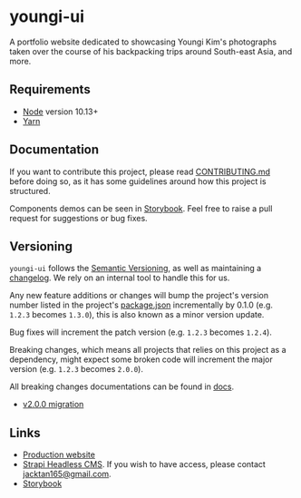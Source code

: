 # youngi-ui

A portfolio website dedicated to showcasing Youngi Kim's photographs taken
over the course of his backpacking trips around South-east Asia, and more.

## Requirements

- [Node](https://nodejs.org/en/) version 10.13+
- [Yarn](https://yarnpkg.com/en/)

## Documentation

If you want to contribute this project, please read [CONTRIBUTING.md](CONTRIBUTING.md)
before doing so, as it has some guidelines around how this project is structured.

Components demos can be seen in [Storybook](https://youngi-storybook.netlify.app/). Feel free to raise a pull
request for suggestions or bug fixes.

## Versioning

`youngi-ui` follows the [Semantic Versioning](https://semver.org), as well as maintaining
a [changelog](https://keepachangelog.com). We rely on an internal tool to handle this for us.

Any new feature additions or changes will bump the project's version number listed in the
project's [package.json](package.json) incrementally by 0.1.0 (e.g. `1.2.3` becomes `1.3.0`),
this is also known as a minor version update.

Bug fixes will increment the patch version (e.g. `1.2.3` becomes `1.2.4`).

Breaking changes, which means all projects that relies on this project as a dependency, might
expect some broken code will increment the major version (e.g. `1.2.3` becomes `2.0.0`).

All breaking changes documentations can be found in [docs](docs).

- [v2.0.0 migration](docs/v2.0.0-migration.md)

## Links

- [Production website](https://youngikim.com/)
- [Strapi Headless CMS](https://youngi-cms.herokuapp.com/admin). If you wish to have access, please contact
  <jacktan165@gmail.com>.
- [Storybook](https://youngi-storybook.netlify.app/)
